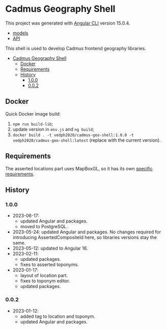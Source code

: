 # Cadmus Geography Shell

This project was generated with [Angular CLI](https://github.com/angular/angular-cli) version 15.0.4.

- [models](https://github.com/vedph/cadmus-geo)
- [API](https://github.com/vedph/cadmus-geo-api)

This shell is used to develop Cadmus frontend geography libraries.

- [Cadmus Geography Shell](#cadmus-geography-shell)
  - [Docker](#docker)
  - [Requirements](#requirements)
  - [History](#history)
    - [1.0.0](#100)
    - [0.0.2](#002)

## Docker

Quick Docker image build:

1. `npm run build-lib`;
2. update version in `env.js` and `ng build`;
3. `docker build . -t vedph2020/cadmus-geo-shell:1.0.0 -t vedph2020/cadmus-geo-shell:latest` (replace with the current version).

## Requirements

The asserted locations part uses MapBoxGL, so it has its own [specific requirements](projects/myrmidon/cadmus-part-geo-asserted-locations/README.md).

## History

### 1.0.0

- 2023-06-17:
  - updated Angular and packages.
  - moved to PostgreSQL.
- 2023-05-24: updated Angular and packages. No changes required for introducing AssertedCompositeId here, so libraries versions stay the same.
- 2023-05-12: updated to Angular 16.
- 2023-02-11:
  - updated packages.
  - fixes to asserted toponyms.
- 2023-01-17:
  - layout of location part.
  - fixes to toponym editor.
  - updated packages.

### 0.0.2

- 2023-01-12:
  - added tag to location and toponym.
  - updated Angular and packages.
